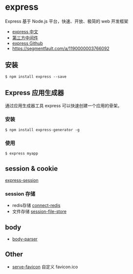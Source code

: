 # express

Express 基于 Node.js 平台，快速、开放、极简的 web 开发框架

* [express 中文](http://www.expressjs.com.cn/)
* [第三方中间件](http://www.expressjs.com.cn/resources/middleware.html)
* [express Github](https://github.com/expressjs/express)
* <https://segmentfault.com/a/1190000003766092>

## 安装

```shell
$ npm install express --save
```

## Express 应用生成器

通过应用生成器工具 express 可以快速创建一个应用的骨架。

### 安装

```shell
$ npm install express-generator -g
```

### 使用

```shell
$ express myapp
```

## session & cookie

[express-session](https://github.com/expressjs/session)

### session 存储

* redis存储 [connect-redis](https://github.com/tj/connect-redis)
* 文件存储 [session-file-store](https://github.com/valery-barysok/session-file-store)

## body

* [body-parser](https://github.com/expressjs/body-parser)

## Other

* [serve-favicon](https://github.com/expressjs/serve-favicon) 自定义 favicon.ico
